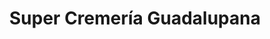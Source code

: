 ---
title: "Super Cremería Guadalupana"
url: /villa-de-alvarez/super-cremeria-guadalupana/
shop: comodidad
---